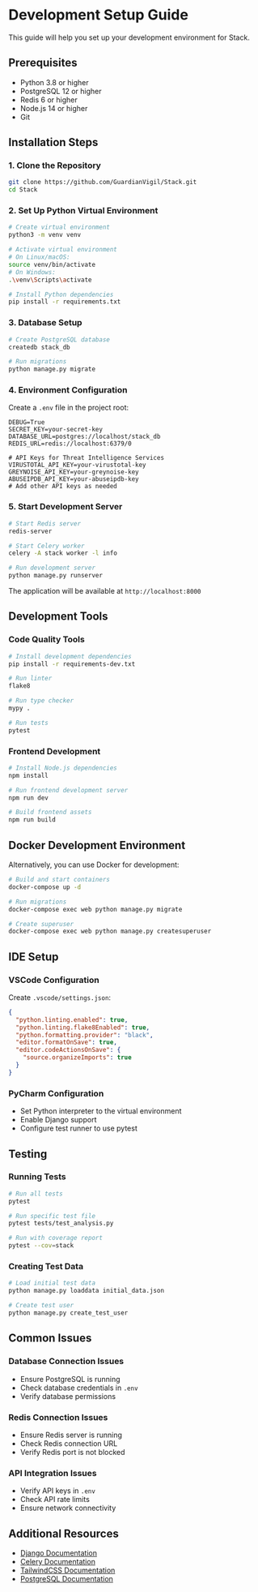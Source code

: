 # Development Setup Guide

This guide will help you set up your development environment for Stack.

## Prerequisites

- Python 3.8 or higher
- PostgreSQL 12 or higher
- Redis 6 or higher
- Node.js 14 or higher
- Git

## Installation Steps

### 1. Clone the Repository

```bash
git clone https://github.com/GuardianVigil/Stack.git
cd Stack
```

### 2. Set Up Python Virtual Environment

```bash
# Create virtual environment
python3 -m venv venv

# Activate virtual environment
# On Linux/macOS:
source venv/bin/activate
# On Windows:
.\venv\Scripts\activate

# Install Python dependencies
pip install -r requirements.txt
```

### 3. Database Setup

```bash
# Create PostgreSQL database
createdb stack_db

# Run migrations
python manage.py migrate
```

### 4. Environment Configuration

Create a `.env` file in the project root:

```env
DEBUG=True
SECRET_KEY=your-secret-key
DATABASE_URL=postgres://localhost/stack_db
REDIS_URL=redis://localhost:6379/0

# API Keys for Threat Intelligence Services
VIRUSTOTAL_API_KEY=your-virustotal-key
GREYNOISE_API_KEY=your-greynoise-key
ABUSEIPDB_API_KEY=your-abuseipdb-key
# Add other API keys as needed
```

### 5. Start Development Server

```bash
# Start Redis server
redis-server

# Start Celery worker
celery -A stack worker -l info

# Run development server
python manage.py runserver
```

The application will be available at `http://localhost:8000`

## Development Tools

### Code Quality Tools

```bash
# Install development dependencies
pip install -r requirements-dev.txt

# Run linter
flake8

# Run type checker
mypy .

# Run tests
pytest
```

### Frontend Development

```bash
# Install Node.js dependencies
npm install

# Run frontend development server
npm run dev

# Build frontend assets
npm run build
```

## Docker Development Environment

Alternatively, you can use Docker for development:

```bash
# Build and start containers
docker-compose up -d

# Run migrations
docker-compose exec web python manage.py migrate

# Create superuser
docker-compose exec web python manage.py createsuperuser
```

## IDE Setup

### VSCode Configuration

Create `.vscode/settings.json`:

```json
{
  "python.linting.enabled": true,
  "python.linting.flake8Enabled": true,
  "python.formatting.provider": "black",
  "editor.formatOnSave": true,
  "editor.codeActionsOnSave": {
    "source.organizeImports": true
  }
}
```

### PyCharm Configuration

- Set Python interpreter to the virtual environment
- Enable Django support
- Configure test runner to use pytest

## Testing

### Running Tests

```bash
# Run all tests
pytest

# Run specific test file
pytest tests/test_analysis.py

# Run with coverage report
pytest --cov=stack
```

### Creating Test Data

```bash
# Load initial test data
python manage.py loaddata initial_data.json

# Create test user
python manage.py create_test_user
```

## Common Issues

### Database Connection Issues
- Ensure PostgreSQL is running
- Check database credentials in `.env`
- Verify database permissions

### Redis Connection Issues
- Ensure Redis server is running
- Check Redis connection URL
- Verify Redis port is not blocked

### API Integration Issues
- Verify API keys in `.env`
- Check API rate limits
- Ensure network connectivity

## Additional Resources

- [Django Documentation](https://docs.djangoproject.com/)
- [Celery Documentation](https://docs.celeryproject.org/)
- [TailwindCSS Documentation](https://tailwindcss.com/docs)
- [PostgreSQL Documentation](https://www.postgresql.org/docs/)
